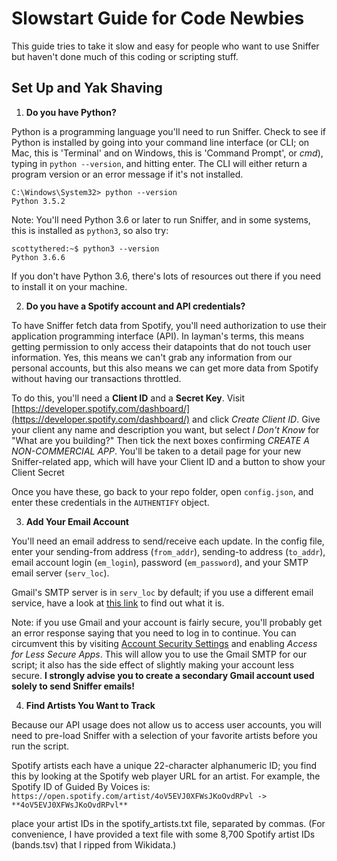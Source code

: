 # Slowstart Guide for Code Newbies
This guide tries to take it slow and easy for people who want to use Sniffer but haven't done much of this coding or scripting stuff.

## Set Up and Yak Shaving
1. **Do you have Python?**

Python is a programming language you'll need to run Sniffer. Check to see if Python is installed by going into your command line interface (or CLI; on Mac, this is 'Terminal' and on Windows, this is 'Command Prompt', or *cmd*), typing in ```python --version```, and hitting enter. The CLI will either return a program version or an error message if it's not installed.

```
C:\Windows\System32> python --version
Python 3.5.2
```

Note: You'll need Python 3.6 or later to run Sniffer, and in some systems, this is installed as ```python3```, so also try:
```
scottythered:~$ python3 --version
Python 3.6.6
```
If you don't have Python 3.6, there's lots of resources out there if you need to install it on your machine.

2. **Do you have a Spotify account and API credentials?**

To have Sniffer fetch data from Spotify, you'll need authorization to use their application programming interface (API). In layman's terms, this means getting permission to only access their datapoints that do not touch user information. Yes, this means we can't grab any information from our personal accounts, but this also means we can get more data from Spotify without having our transactions throttled.

To do this, you'll need a **Client ID** and a **Secret Key**. Visit [https://developer.spotify.com/dashboard/](https://developer.spotify.com/dashboard/) and click *Create Client ID*. Give your client any name and description you want, but select *I Don't Know* for "What are you building?" Then tick the next boxes confirming *CREATE A NON-COMMERCIAL APP*. You'll be taken to a detail page for your new Sniffer-related app, which will have your Client ID and a button to show your Client Secret

Once you have these, go back to your repo folder, open ```config.json```, and enter these credentials in the ```AUTHENTIFY``` object.

3. **Add Your Email Account**

You'll need an email address to send/receive each update. In the config file, enter your sending-from address (```from_addr```), sending-to address (```to_addr```), email account login (```em_login```), password (```em_password```), and your SMTP email server (```serv_loc```).

Gmail's SMTP server is in ```serv_loc``` by default; if you use a different email service, have a look at [this link](https://serversmtp.com/what-is-my-smtp/) to find out what it is.

Note: if you use Gmail and your account is fairly secure, you'll probably get an error response saying that you need to log in to continue. You can circumvent this by visiting [Account Security Settings](https://www.google.com/settings/security/lesssecureapps) and enabling *Access for Less Secure Apps*. This will allow you to use the Gmail SMTP for our script; it also has the side effect of slightly making your account less secure. **I strongly advise you to create a secondary Gmail account used solely to send Sniffer emails!**

4. **Find Artists You Want to Track**

Because our API usage does not allow us to access user accounts, you will need to pre-load Sniffer with a selection of your favorite artists before you run the script.

Spotify artists each have a unique 22-character alphanumeric ID; you find this by looking at the Spotify web player URL for an artist. For example, the Spotify ID of Guided By Voices is: ```https://open.spotify.com/artist/4oV5EVJ0XFWsJKoOvdRPvl -> **4oV5EVJ0XFWsJKoOvdRPvl**```

place your artist IDs in the spotify_artists.txt file, separated by commas. (For convenience, I have provided a text file with some 8,700 Spotify artist IDs (bands.tsv) that I ripped from Wikidata.)

